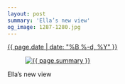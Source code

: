 ```yaml
---
layout: post
summary: 'Ella’s new view'
og_image: 1287-1280.jpg
---
```


<div class="post">
 <time>
  <a href="/1287">
   {{ page.date | date: "%B %-d, %Y" }}
  </a>
 </time>
 <a href="/1287">
  <figure data-taken="1/19/2021">
   <img alt="{{ page.summary }}" sizes="(min-width: 700px) 50vw, calc(100vw - 2rem)" src="{{ site.assets_url }}/1287-640.jpg" srcset="{{ site.assets_url }}/1287-320.jpg 320w, {{ site.assets_url }}/1287-640.jpg 640w, {{ site.assets_url }}/1287-960.jpg 960w, {{ site.assets_url }}/1287-1280.jpg 1280w"/>
  </figure>
 </a>
 <span>
  Ella’s new view
 </span>
</div>
